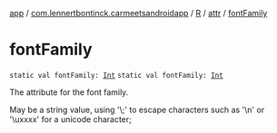 [app](../../../index.md) / [com.lennertbontinck.carmeetsandroidapp](../../index.md) / [R](../index.md) / [attr](index.md) / [fontFamily](./font-family.md)

# fontFamily

`static val fontFamily: `[`Int`](https://kotlinlang.org/api/latest/jvm/stdlib/kotlin/-int/index.html)
`static val fontFamily: `[`Int`](https://kotlinlang.org/api/latest/jvm/stdlib/kotlin/-int/index.html)

The attribute for the font family.

May be a string value, using '\\;' to escape characters such as '\\n' or '\\uxxxx' for a unicode character;

